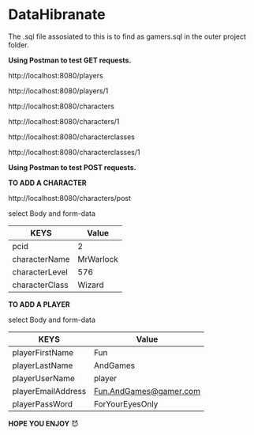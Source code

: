 # DataHibranate

The .sql file assosiated to this is to find as gamers.sql in the outer project folder. 


**Using Postman to test GET requests.**


http://localhost:8080/players   


http://localhost:8080/players/1



http://localhost:8080/characters


http://localhost:8080/characters/1


http://localhost:8080/characterclasses


http://localhost:8080/characterclasses/1

**Using Postman to test POST requests.**


**TO ADD A CHARACTER**


http://localhost:8080/characters/post


select Body and form-data

|**KEYS**         |**Value**  |
|---------------- |---------- |
|pcid			        |2          |
|characterName		|MrWarlock  |
|characterLevel	  |576        |
|characterClass	  |Wizard     |


**TO ADD A PLAYER**


select Body and form-data

**KEYS**          |**Value**
----------------- |----------
playerFirstName	  | Fun
playerLastName	  | AndGames
playerUserName	  |	player
playerEmailAddress|	Fun.AndGames@gamer.com
playerPassWord		| ForYourEyesOnly


**HOPE YOU ENJOY** :smiling_imp:

